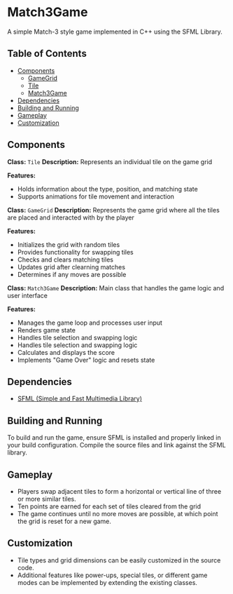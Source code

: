 # Match3Game

A simple Match-3 style game implemented in C++ using the SFML Library.

## Table of Contents
- [Components](#components)
  - [GameGrid](#gamegrid)
  - [Tile](#tile)
  - [Match3Game](#match3game)
- [Dependencies](#dependencies)
- [Building and Running](#building-and-running)
- [Gameplay](#gameplay)
- [Customization](#customization)

## Components

**Class:** `Tile`
**Description:** Represents an individual tile on the game grid

**Features:**
- Holds information about the type, position, and matching state
- Supports animations for tile movement and interaction

**Class:** `GameGrid`
**Description:** Represents the game grid where all the tiles are placed and interacted with by the player

**Features:**
- Initializes the grid with random tiles
- Provides functionality for swapping tiles
- Checks and clears matching tiles
- Updates grid after clearning matches
- Determines if any moves are possible

**Class:** `Match3Game`
**Description:** Main class that handles the game logic and user interface

**Features:**
- Manages the game loop and processes user input
- Renders game state
- Handles tile selection and swapping logic
- Handles tile selection and swapping logic
- Calculates and displays the score
- Implements "Game Over" logic and resets state

## Dependencies
- [SFML (Simple and Fast Multimedia Library)](https://www.sfml-dev.org/)

## Building and Running
To build and run the game, ensure SFML is installed and properly linked in your build configuration. Compile the source files and link against the SFML library.

## Gameplay
- Players swap adjacent tiles to form a horizontal or vertical line of three or more similar tiles.
- Ten points are earned for each set of tiles cleared from the grid
- The game continues until no more moves are possible, at which point the grid is reset for a new game.

## Customization
- Tile types and grid dimensions can be easily customized in the source code.
- Additional features like power-ups, special tiles, or different game modes can be implemented by extending the existing classes.
